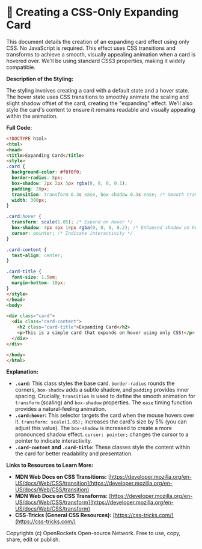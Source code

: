 # 🐞 Creating a CSS-Only Expanding Card


This document details the creation of an expanding card effect using only CSS.  No JavaScript is required. This effect uses CSS transitions and transforms to achieve a smooth, visually appealing animation when a card is hovered over.  We'll be using standard CSS3 properties, making it widely compatible.


**Description of the Styling:**

The styling involves creating a card with a default state and a hover state.  The hover state uses CSS transitions to smoothly animate the scaling and slight shadow offset of the card, creating the "expanding" effect.  We'll also style the card's content to ensure it remains readable and visually appealing within the animation.


**Full Code:**

```html
<!DOCTYPE html>
<html>
<head>
<title>Expanding Card</title>
<style>
.card {
  background-color: #f0f0f0;
  border-radius: 8px;
  box-shadow: 2px 2px 5px rgba(0, 0, 0, 0.1);
  padding: 20px;
  transition: transform 0.3s ease, box-shadow 0.3s ease; /* Smooth transition for transform and shadow */
  width: 300px;
}

.card:hover {
  transform: scale(1.05); /* Expand on hover */
  box-shadow: 4px 4px 10px rgba(0, 0, 0, 0.2); /* Enhanced shadow on hover */
  cursor: pointer; /* Indicate interactivity */
}

.card-content {
  text-align: center;
}

.card-title {
  font-size: 1.5em;
  margin-bottom: 10px;
}
</style>
</head>
<body>

<div class="card">
  <div class="card-content">
    <h2 class="card-title">Expanding Card</h2>
    <p>This is a simple card that expands on hover using only CSS!</p>
  </div>
</div>

</body>
</html>
```


**Explanation:**

* **`.card`:** This class styles the base card.  `border-radius` rounds the corners, `box-shadow` adds a subtle shadow, and `padding` provides inner spacing.  Crucially, `transition` is used to define the smooth animation for `transform` (scaling) and `box-shadow` properties.  The `ease` timing function provides a natural-feeling animation.
* **`.card:hover`:** This selector targets the card when the mouse hovers over it. `transform: scale(1.05);` increases the card's size by 5% (you can adjust this value).  The `box-shadow` is increased to create a more pronounced shadow effect. `cursor: pointer;` changes the cursor to a pointer to indicate interactivity.
* **`.card-content` and `.card-title`:** These classes style the content within the card for better readability and presentation.


**Links to Resources to Learn More:**

* **MDN Web Docs on CSS Transitions:** [https://developer.mozilla.org/en-US/docs/Web/CSS/transition](https://developer.mozilla.org/en-US/docs/Web/CSS/transition)
* **MDN Web Docs on CSS Transforms:** [https://developer.mozilla.org/en-US/docs/Web/CSS/transform](https://developer.mozilla.org/en-US/docs/Web/CSS/transform)
* **CSS-Tricks (General CSS Resources):** [https://css-tricks.com/](https://css-tricks.com/)


Copyrights (c) OpenRockets Open-source Network. Free to use, copy, share, edit or publish.

